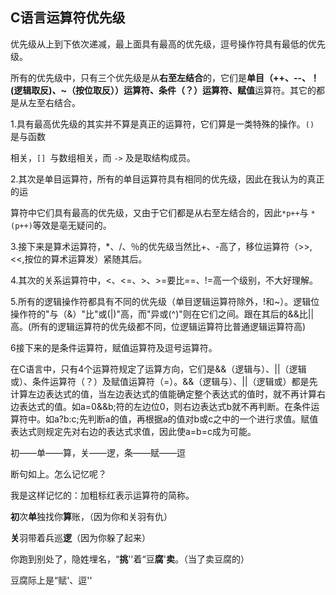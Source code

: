 ## C语言运算符优先级

优先级从上到下依次递减，最上面具有最高的优先级，逗号操作符具有最低的优先级。

所有的优先级中，只有三个优先级是从**右至左结合**的，它们是**单目（++、--、！(逻辑取反)、~（按位取反））运算符、条件（？）运算符、赋值**运算符。其它的都是从左至右结合。
 

1.具有最高优先级的其实并不算是真正的运算符，它们算是一类特殊的操作。`() `是与函数

相关，`[] `与数组相关，而 `->` 及是取结构成员。

2.其次是单目运算符，所有的单目运算符具有相同的优先级，因此在我认为的真正的运

算符中它们具有最高的优先级，又由于它们都是从右至左结合的，因此`*p++`与 `*(p++)`等效是亳无疑问的。

3.接下来是算术运算符，*、/、％的优先级当然比+、-高了，移位运算符（>>,<<,按位的算术运算发）紧随其后。

4.其次的关系运算符中，<、<=、>、>=要比==、!=高一个级别，不大好理解。

5.所有的逻辑操作符都具有不同的优先级（单目逻辑运算符除外，!和~）。逻辑位操作符的"与（&）"比"或(|)"高，而"异或(^)"则在它们之间。跟在其后的&&比||高。(所有的逻辑运算符的优先级都不同，位逻辑运算符比普通逻辑运算符高)

6接下来的是条件运算符，赋值运算符及逗号运算符。

在C语言中，只有4个运算符规定了运算方向，它们是&&（逻辑与）、||（逻辑或）、条件运算符（？）及赋值运算符（=）。&&（逻辑与）、||（逻辑或）都是先计算左边表达式的值，当左边表达式的值能确定整个表达式的值时，就不再计算右边表达式的值。如a=0&&b;符的左边位0，则右边表达式b就不再判断。在条件运算符中。如a?b:c;先判断a的值，再根据a的值对b或c之中的一个进行求值。赋值表达式则规定先对右边的表达式求值，因此使a=b=c成为可能。

 

初——单——算，关——逻，条——赋——逗
 

断句如上。怎么记忆呢？

我是这样记忆的：加粗标红表示运算符的简称。
 

**初**次**单**独找你**算**账，（因为你和关羽有仇）

**关**羽带着兵巡**逻**（因为你躲了起来）

你跑到别处了，隐姓埋名，“**挑**''着“豆**腐**'**卖**。（当了卖豆腐的）

豆腐际上是“赋'、逗''


 

 

 

 